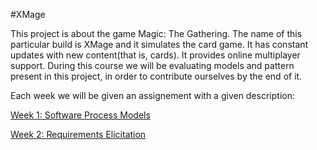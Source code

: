 #XMage

This project is about the game Magic: The Gathering. The name of this particular build is XMage and it simulates the
card game. It has constant updates with new content(that is, cards). It provides online multiplayer support. During this
course we will be evaluating models and pattern present in this project, in order to contribute ourselves by the end of it.

Each week we will be given an assignement with a given description:

[Week 1: Software Process Models](https://github.com/PedroTav/mage/blob/master/ESOF-DOCS/Week1.md)

[Week 2: Requirements Elicitation](https://github.com/PedroTav/mage/blob/master/ESOF-DOCS/Week2.md)
